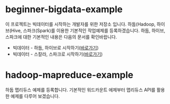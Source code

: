 # beginner-bigdata-example

이 프로젝트는 빅데이터를 시작하는 개발자를 위한 저장소 입니다. 하둡(Hadoop, 하이브(Hive, 스파크(Spark)를 이용한 기본적인 작업예제를 등록하겠습니다. 하둡, 하이브, 스파크에 대한 기본적인 내용은 다음의 문서를 확인바랍니다. 

+ 빅데이터 - 하둡, 하이브로 시작하기([바로가기](https://wikidocs.net/book/2203))
+ 빅데이터 - 스칼라, 스파크로 시작하기([바로가기](https://wikidocs.net/book/2350))

# hadoop-mapreduce-example
하둡 맵리듀스 예제를 등록합니다. 기본적인 워드카운트 에제부터 맵리듀스 API를 활용한 예제를 다루어 보겠습니다. 
